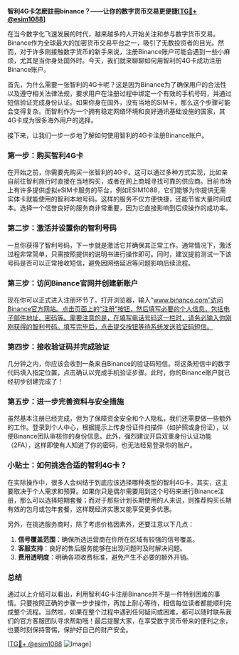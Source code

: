 **智利4G卡怎麽註冊binance？——让你的数字货币交易更便捷[[TG💪+ @esim1088](https://t.me/s/esim1088)]**

在当今数字化飞速发展的时代，越来越多的人开始关注和参与数字货币交易。Binance作为全球最大的加密货币交易平台之一，吸引了无数投资者的目光。然而，对于许多刚接触数字货币的新手来说，注册Binance账户可能会遇到一些小麻烦，尤其是当你身处国外时。今天，我们就来聊聊如何用智利的4G卡成功注册Binance账户。

首先，为什么需要一张智利的4G卡呢？这是因为Binance为了确保用户的合法性以及遵守相关法律法规，要求用户在注册过程中绑定一个有效的手机号码，并通过短信验证完成身份认证。如果你身在国外，没有当地的SIM卡，那么这个步骤可能会变得复杂。而智利作为一个拥有稳定网络环境和良好通讯基础设施的国家，其4G卡成为很多海外用户的选择。

接下来，让我们一步一步地了解如何使用智利的4G卡注册Binance账户。

### 第一步：购买智利4G卡

在开始之前，你需要先购买一张智利的4G卡。这可以通过多种方式实现，比如亲自前往智利旅行时直接在当地购买，或者在网上商城寻找可靠的供应商。目前市场上有许多提供虚拟eSIM卡服务的平台，例如ESIM1088，它们能够为你提供无需实体卡就能使用的智利本地号码。这样的服务不仅方便快捷，还能节省大量时间成本。选择一个信誉良好的服务商非常重要，因为它直接影响到后续操作的成功率。

### 第二步：激活并设置你的智利号码

一旦你获得了智利号码，下一步就是激活它并确保其正常工作。通常情况下，激活过程非常简单，只需按照提供的说明书进行操作即可。同时，建议提前测试一下该号码是否可以正常接收短信，避免因网络延迟等问题影响后续流程。

### 第三步：访问Binance官网并创建新账户

现在你可以正式进入注册环节了。打开浏览器，输入“www.binance.com”访问Binance官方网站。点击页面上的“注册”按钮，然后填写必要的个人信息，包括电子邮件地址、密码等。需要注意的是，在填写电话号码这一栏时，请务必输入你刚刚获得的智利号码。填写完毕后，点击提交按钮等待系统发送验证码短信。

### 第四步：接收验证码并完成验证

几分钟之内，你应该会收到一条来自Binance的验证码短信。将这条短信中的数字代码填入指定位置，点击确认以完成手机验证步骤。此时，你的Binance账户就已经初步创建完成了！

### 第五步：进一步完善资料与安全措施

虽然基本注册已经完成，但为了保障资金安全和个人隐私，我们还需要做一些额外的工作。登录到个人中心，根据提示上传身份证件扫描件（如护照或身份证），以便Binance团队审核你的身份信息。此外，强烈建议开启双重身份认证功能（2FA），这样即使有人知道了你的密码，也无法轻易登录你的账户。

### 小贴士：如何挑选合适的智利4G卡？

在实际操作中，很多人会纠结于到底应该选择哪种类型的智利4G卡。其实，这主要取决于个人需求和预算。如果你只是偶尔需要用到这个号码来进行Binance注册，那么可以选择短期套餐；而对于那些计划长期使用的人来说，则推荐购买长期有效的包月或包年套餐，这样既经济实惠又能享受更多优惠。

另外，在挑选服务商时，除了考虑价格因素外，还要注意以下几点：

1. **信号覆盖范围**：确保所选运营商在你所在区域有较强的信号覆盖。
2. **客服支持**：良好的售后服务能够在出现问题时及时解决问题。
3. **费用透明度**：明确各项收费标准，避免产生不必要的额外开销。

### 总结

通过以上介绍可以看出，利用智利4G卡注册Binance并不是一件特别困难的事情。只要按照正确的步骤一步步操作，再加上耐心等待，相信每位读者都能顺利完成整个流程。当然啦，如果在整个过程中遇到任何疑问或困难，都可以随时联系我们的官方客服团队寻求帮助哦！最后提醒大家，在享受数字货币带来的便利之余，也要时刻保持警惕，保护好自己的财产安全。

[[TG💪+ @esim1088](https://t.me/s/esim1088) ![Image](https://i.postimg.cc/4NQfJmqS/Snipaste-2025-05-13-00-14-12.png)]